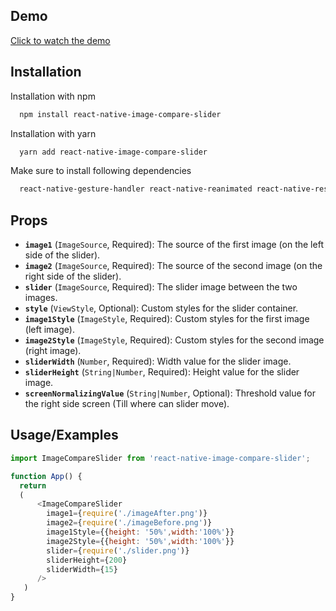 ## Demo

[Click to watch the demo](https://drive.google.com/file/d/1H48izffUdaRE1ZLLwwxEQBWprIaKpGdA/view?usp=sharing)



## Installation

Installation with npm

```bash
  npm install react-native-image-compare-slider
```
Installation with yarn

```bash
  yarn add react-native-image-compare-slider
```
Make sure to install following dependencies

```bash
  react-native-gesture-handler react-native-reanimated react-native-responsive-screen
```
## Props
- **`image1`** (`ImageSource`, Required): The source of the first image (on the left side of the slider).
- **`image2`** (`ImageSource`, Required): The source of the second image (on the right side of the slider).
- **`slider`** (`ImageSource`, Required): The slider image between the two images.
- **`style`** (`ViewStyle`, Optional): Custom styles for the slider container.
- **`image1Style`** (`ImageStyle`, Required): Custom styles for the first image (left image).
- **`image2Style`** (`ImageStyle`, Required): Custom styles for the second image (right image).
- **`sliderWidth`** (`Number`, Required): Width value for the slider image.
- **`sliderHeight`** (`String|Number`, Required): Height value for the slider image.
- **`screenNormalizingValue`** (`String|Number`, Optional): Threshold value for the right side screen (Till where can slider move).
## Usage/Examples

```javascript
import ImageCompareSlider from 'react-native-image-compare-slider';

function App() {
  return 
  (
      <ImageCompareSlider
        image1={require('./imageAfter.png')}
        image2={require('./imageBefore.png')}
        image1Style={{height: '50%',width:'100%'}}
        image2Style={{height: '50%',width:'100%'}}
        slider={require('./slider.png')}
        sliderHeight={200}
        sliderWidth={15}
      />
   )
}
```

